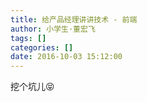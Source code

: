 ```yaml
---
title: 给产品经理讲讲技术 - 前端
author: 小学生·董宏飞
tags: []
categories: []
date: 2016-10-03 15:12:00
---
```

挖个坑儿😝
<!-- more -->
